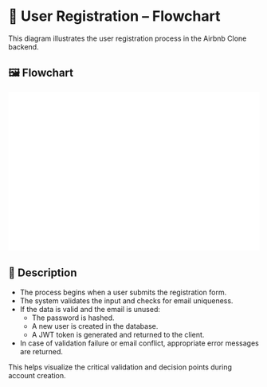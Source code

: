 # 🔁 User Registration – Flowchart

This diagram illustrates the user registration process in the Airbnb Clone backend.

## 🖼️ Flowchart

![User Registration Flowchart](./data-flow-diagram.png)

## 🧩 Description

- The process begins when a user submits the registration form.
- The system validates the input and checks for email uniqueness.
- If the data is valid and the email is unused:
  - The password is hashed.
  - A new user is created in the database.
  - A JWT token is generated and returned to the client.
- In case of validation failure or email conflict, appropriate error messages are returned.

This helps visualize the critical validation and decision points during account creation.

